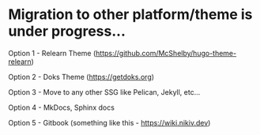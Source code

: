 # Migration to other platform/theme is under progress...

Option 1 - Relearn Theme (https://github.com/McShelby/hugo-theme-relearn)

Option 2 - Doks Theme (https://getdoks.org)

Option 3 - Move to any other SSG like Pelican, Jekyll, etc...

Option 4 - MkDocs, Sphinx docs

Option 5 - Gitbook (something like this - https://wiki.nikiv.dev)
